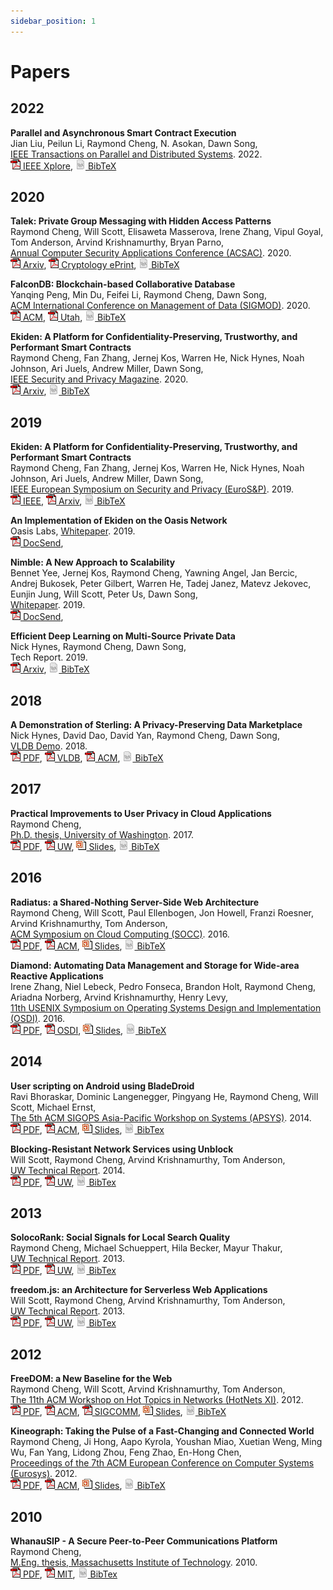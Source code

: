 ```yaml
---
sidebar_position: 1
---
```


# Papers

## 2022

**Parallel and Asynchronous Smart Contract Execution**  
Jian Liu, Peilun Li, Raymond Cheng, N. Asokan, Dawn Song,  
[IEEE Transactions on Parallel and Distributed Systems](https://ieeexplore.ieee.org/xpl/RecentIssue.jsp?punumber=71). 2022.  
[![pdf](/img/ico/pdf.gif) IEEE Xplore](https://ieeexplore.ieee.org/abstract/document/9477197),
[![tex](/img/ico/tex.png) BibTeX](https://dblp.org/rec/journals/tpds/LiuLCAS22.html?view=bibtex)

## 2020

**Talek: Private Group Messaging with Hidden Access Patterns**  
Raymond Cheng, Will Scott, Elisaweta Masserova, Irene Zhang, Vipul Goyal, Tom Anderson, Arvind Krishnamurthy, Bryan Parno,  
[Annual Computer Security Applications Conference (ACSAC)](https://www.acsac.org/). 2020.  
[![pdf](/img/ico/pdf.gif) Arxiv](https://arxiv.org/abs/2001.08250),
[![pdf](/img/ico/pdf.gif) Cryptology ePrint](https://eprint.iacr.org/2020/066.pdf),
[![tex](/img/ico/tex.png) BibTeX](https://dblp.uni-trier.de/rec/conf/acsac/0001SMZGAKP20.html?view=bibtex)

**FalconDB: Blockchain-based Collaborative Database**   
Yanqing Peng, Min Du, Feifei Li, Raymond Cheng, Dawn Song,  
[ACM International Conference on Management of Data (SIGMOD)](https://sigmod2020.org/). 2020.  
[![pdf](/img/ico/pdf.gif) ACM](https://dl.acm.org/doi/pdf/10.1145/3318464.3380594),
[![pdf](/img/ico/pdf.gif) Utah](http://www.cs.utah.edu/~lifeifei/papers/falcondb.pdf),
[![tex](/img/ico/tex.png) BibTeX](https://dblp.uni-trier.de/rec/bibtex/conf/sigmod/PengDL0S20)

**Ekiden: A Platform for Confidentiality-Preserving, Trustworthy, and Performant Smart Contracts**  
Raymond Cheng, Fan Zhang, Jernej Kos, Warren He, Nick Hynes, Noah Johnson, Ari Juels, Andrew Miller, Dawn Song,  
[IEEE Security and Privacy Magazine](https://www.ieee.org/membership-catalog/productdetail/showProductDetailPage.html?product=PER338-ELE). 2020.  
[![pdf](/img/ico/pdf.gif) Arxiv](https://arxiv.org/abs/1804.05141),
[![tex](/img/ico/tex.png) BibTeX](https://dblp.uni-trier.de/rec/bibtex/conf/eurosp/ChengZKHHJJ0S19)

## 2019

**Ekiden: A Platform for Confidentiality-Preserving, Trustworthy, and Performant Smart Contracts**  
Raymond Cheng, Fan Zhang, Jernej Kos, Warren He, Nick Hynes, Noah Johnson, Ari Juels, Andrew Miller, Dawn Song,  
[IEEE European Symposium on Security and Privacy (EuroS&P)](https://www.ieee-security.org/TC/EuroSP2019/index.php). 2019.  
[![pdf](/img/ico/pdf.gif) IEEE](https://ieeexplore.ieee.org/document/8806762),
[![pdf](/img/ico/pdf.gif) Arxiv](https://arxiv.org/abs/1804.05141),
[![tex](/img/ico/tex.png) BibTeX](https://dblp.uni-trier.de/rec/bibtex/conf/eurosp/ChengZKHHJJ0S19)

**An Implementation of Ekiden on the Oasis Network**  
Oasis Labs,
[Whitepaper](https://www.oasis-protocol.org/). 2019.  
[![pdf](/img/ico/pdf.gif) DocSend](https://docsend.com/view/3aznduk),

**Nimble: A New Approach to Scalability**  
Bennet Yee, Jernej Kos, Raymond Cheng, Yawning Angel, Jan Bercic, Andrej Bukosek, Peter Gilbert, Warren He, Tadej Janez, Matevz Jekovec, Eunjin Jung, Will Scott, Peter Us, Dawn Song,  
[Whitepaper](https://www.oasis-protocol.org/). 2019.  
[![pdf](/img/ico/pdf.gif) DocSend](https://docsend.com/view/grdq39h),

**Efficient Deep Learning on Multi-Source Private Data**  
Nick Hynes, Raymond Cheng, Dawn Song,  
Tech Report. 2019.  
[![pdf](/img/ico/pdf.gif) Arxiv](https://arxiv.org/abs/1807.06689),
[![tex](/img/ico/tex.png) BibTeX](https://dblp.uni-trier.de/rec/bibtex/journals/corr/abs-1807-06689)

## 2018

**A Demonstration of Sterling: A Privacy-Preserving Data Marketplace**  
Nick Hynes, David Dao, David Yan, Raymond Cheng, Dawn Song,  
[VLDB Demo](http://vldb2018.lncc.br/accepted-demostrations.html). 2018.  
[![pdf](/img/ico/pdf.gif) PDF](/papers/sterling-vldb.pdf),
[![pdf](/img/ico/pdf.gif) VLDB](http://www.vldb.org/pvldb/vol11/p2086-hynes.pdf),
[![pdf](/img/ico/pdf.gif) ACM](https://dl.acm.org/citation.cfm?id=3275603),
[![tex](/img/ico/tex.png) BibTeX](https://dblp.uni-trier.de/rec/bibtex/journals/pvldb/HynesDYCS18)

## 2017

**Practical Improvements to User Privacy in Cloud Applications**  
Raymond Cheng,  
[Ph.D. thesis, University of Washington](https://www.cs.washington.edu/). 2017.  
[![pdf](/img/ico/pdf.gif) PDF](/papers/ryscheng-thesis.pdf),
[![pdf](/img/ico/pdf.gif) UW](https://digital.lib.washington.edu/researchworks/handle/1773/40542),
[![ppt](/img/ico/ppt.gif) Slides](/slides/2017-privacy-as-a-service.pdf),
[![tex](/img/ico/tex.png) BibTeX](/papers/ryscheng-thesis.bib)

## 2016

**Radiatus: a Shared-Nothing Server-Side Web Architecture**  
Raymond Cheng, Will Scott, Paul Ellenbogen, Jon Howell, Franzi Roesner, Arvind Krishnamurthy, Tom Anderson,  
[ACM Symposium on Cloud Computing (SOCC)](https://acmsocc.github.io/2016/). 2016.  
[![pdf](/img/ico/pdf.gif) PDF](/papers/radiatus-socc.pdf),
[![pdf](/img/ico/pdf.gif) ACM](http://dl.acm.org/citation.cfm?id=2987571),
[![ppt](/img/ico/ppt.gif) Slides](/slides/2016-socc-radiatus.pptx),
[![tex](/img/ico/tex.png) BibTeX](https://dblp.uni-trier.de/rec/bibtex/conf/cloud/ChengSEHRKA16)

**Diamond: Automating Data Management and Storage for Wide-area Reactive Applications**  
Irene Zhang, Niel Lebeck, Pedro Fonseca, Brandon Holt, Raymond Cheng, Ariadna Norberg, Arvind Krishnamurthy, Henry Levy,  
[11th USENIX Symposium on Operating Systems Design and Implementation (OSDI)](https://www.usenix.org/conference/osdi16). 2016.  
[![pdf](/img/ico/pdf.gif) PDF](/papers/diamond-osdi.pdf),
[![pdf](/img/ico/pdf.gif) OSDI](https://www.usenix.org/conference/osdi16/technical-sessions/presentation/zhang-irene),
[![ppt](/img/ico/ppt.gif) Slides](/slides/2016-diamond.pdf),
[![tex](/img/ico/tex.png) BibTeX](https://dblp.uni-trier.de/rec/bibtex/conf/osdi/ZhangLFHCNKL16)

## 2014

**User scripting on Android using BladeDroid**  
Ravi Bhoraskar, Dominic Langenegger, Pingyang He, Raymond Cheng, Will Scott, Michael Ernst,  
[The 5th ACM SIGOPS Asia-Pacific Workshop on Systems (APSYS)](http://acs.ict.ac.cn/apsys2014/technical-program/). 2014.  
[![pdf](/img/ico/pdf.gif) PDF](/papers/bladedroid-apsys.pdf),
[![pdf](/img/ico/pdf.gif) ACM](https://dl.acm.org/citation.cfm?id=2637228),
[![ppt](/img/ico/ppt.gif) Slides](/slides/2014-apsys-bladedroid/),
[![tex](/img/ico/tex.png) BibTex](https://dblp.uni-trier.de/rec/bibtex/conf/apsys/BhoraskarLHCSE14)

**Blocking-Resistant Network Services using Unblock**  
Will Scott, Raymond Cheng, Arvind Krishnamurthy, Tom Anderson,  
[UW Technical Report](https://norfolk.cs.washington.edu/htbin-post/unrestricted/tr/list.cgi?sortby=date). 2014.  
[![pdf](/img/ico/pdf.gif) PDF](/papers/unblock-tr.pdf),
[![pdf](/img/ico/pdf.gif) UW](https://www.cs.washington.edu/tr/2014/06/UW-CSE-14-06-01.pdf),
[![tex](/img/ico/tex.png) BibTex](/papers/unblock-tr.bib)

## 2013

**SolocoRank: Social Signals for Local Search Quality**  
Raymond Cheng, Michael Schueppert, Hila Becker, Mayur Thakur,  
[UW Technical Report](https://norfolk.cs.washington.edu/htbin-post/unrestricted/tr/list.cgi?sortby=date). 2013.  
[![pdf](/img/ico/pdf.gif) PDF](/papers/solocorank-tr.pdf),
[![pdf](/img/ico/pdf.gif) UW](https://www.cs.washington.edu/tr/2013/11/UW-CSE-13-11-05.pdf),
[![tex](/img/ico/tex.png) BibTex](/papers/solocorank-tr.bib)

**freedom.js: an Architecture for Serverless Web Applications**  
Will Scott, Raymond Cheng, Arvind Krishnamurthy, Tom Anderson,  
[UW Technical Report](https://norfolk.cs.washington.edu/htbin-post/unrestricted/tr/list.cgi?sortby=date). 2013.  
[![pdf](/img/ico/pdf.gif) PDF](/papers/freedom-tr.pdf),
[![pdf](/img/ico/pdf.gif) UW](https://www.cs.washington.edu/tr/2013/05/UW-CSE-13-05-03.pdf),
[![tex](/img/ico/tex.png) BibTex](/papers/freedom-tr.bib)

## 2012

**FreeDOM: a New Baseline for the Web**  
Raymond Cheng, Will Scott, Arvind Krishnamurthy, Tom Anderson,  
[The 11th ACM Workshop on Hot Topics in Networks (HotNets XI)](http://conferences.sigcomm.org/hotnets/2012/program.shtml). 2012.  
[![pdf](/img/ico/pdf.gif) PDF](/papers/freedom-hotnets.pdf),
[![pdf](/img/ico/pdf.gif) ACM](https://dl.acm.org/citation.cfm?doid=2390231.2390252),
[![pdf](/img/ico/pdf.gif) SIGCOMM](http://conferences.sigcomm.org/hotnets/2012/papers/hotnets12-final141.pdf),
[![ppt](/img/ico/ppt.gif) Slides](/slides/2012-hotnets-freedom.pptx),
[![tex](/img/ico/tex.png) BibTeX](https://dblp.uni-trier.de/rec/bibtex/conf/hotnets/ChengSKA12)

**Kineograph: Taking the Pulse of a Fast-Changing and Connected World**  
Raymond Cheng, Ji Hong, Aapo Kyrola, Youshan Miao, Xuetian Weng, Ming Wu, Fan Yang, Lidong Zhou, Feng Zhao, En-Hong Chen,  
[Proceedings of the 7th ACM European Conference on Computer Systems (Eurosys)](http://www1.unine.ch/eurosys2012/program/conference.html). 2012.  
[![pdf](/img/ico/pdf.gif) PDF](/papers/kineograph-eurosys.pdf),
[![pdf](/img/ico/pdf.gif) ACM](http://dl.acm.org/citation.cfm?doid=2168836.2168846),
[![ppt](/img/ico/ppt.gif) Slides](/slides/2012-eurosys-kineograph.pptx),
[![tex](/img/ico/tex.png) BibTeX](https://dblp.uni-trier.de/rec/bibtex/conf/eurosys/ChengHKMWWYZZC12)

## 2010

**WhanauSIP - A Secure Peer-to-Peer Communications Platform**  
Raymond Cheng,  
[M.Eng. thesis, Massachusetts Institute of Technology](https://web.mit.edu/). 2010.  
[![pdf](/img/ico/pdf.gif) PDF](/papers/whanausip-thesis.pdf),
[![pdf](/img/ico/pdf.gif) MIT](https://dspace.mit.edu/handle/1721.1/62637),
[![tex](/img/ico/tex.png) BibTex](/papers/whanausip-thesis.bib)